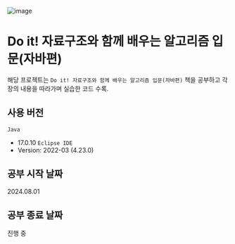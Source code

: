 ![image](https://github.com/user-attachments/assets/6f52ad30-753c-4354-8861-15fd920d1c30)

# Do it! 자료구조와 함께 배우는 알고리즘 입문(자바편)

해당 프로젝트는 `Do it! 자료구조와 함께 배우는 알고리즘 입문(자바편)` 책을 공부하고 각 장의 내용을 따라가며 실습한 코드 수록.

## 사용 버전

`Java` 
- 17.0.10
`Eclipse IDE`
- Version: 2022-03 (4.23.0)

## 공부 시작 날짜

2024.08.01

## 공부 종료 날짜

진행 중
